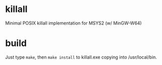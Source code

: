 # killall

Minimal POSIX killall implementation for MSYS2 (w/ MinGW-W64)

# build

Just type `make`, then `make install` to killall.exe copying into /usr/local/bin.
